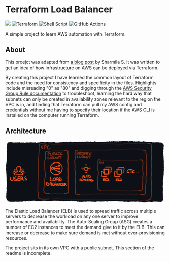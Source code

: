 # Terraform Load Balancer

![](https://img.shields.io/badge/Amazon_AWS-232F3E?style=for-the-badge&logo=amazon-aws&logoColor=white) ![Terraform](https://img.shields.io/badge/terraform-%235835CC.svg?style=for-the-badge&logo=terraform&logoColor=white) ![Shell Script](https://img.shields.io/badge/shell_script-%23121011.svg?style=for-the-badge&logo=gnu-bash&logoColor=white) ![GitHub Actions](https://img.shields.io/badge/github%20actions-%232671E5.svg?style=for-the-badge&logo=githubactions&logoColor=white)

A simple project to learn AWS automation with Terraform.


## About

This proejct was adapted from [a blog post](https://sharmilas.medium.com/a-step-by-step-guide-to-creating-load-balancer-and-ec2-with-auto-scaling-group-using-terraform-752afd44df8e) by Sharmila S. It was written to get an idea of how infrastructure on AWS can be deployed via Terraform.

By creating this project I have learned the common layout of Terraform code and the need for consistency and specificity in the files. Highlights include misreading "0" as "80" and digging through the [AWS Security Group Rule documentation](https://registry.terraform.io/providers/hashicorp/aws/latest/docs/resources/security_group_rule) to troubleshoot, learning the hard way that subnets can only be created in availability zones relevant to the region the VPC is in, and finding that Terraform can pull my AWS config and credentials without me having to specify their location if the AWS CLI is installed on the computer running Terraform. 



## Architecture

![diagram showing AWS components](./READMEimg/diagram1.png)

The Elastic Load Balancer (ELB) is used to spread traffic across multiple servers to decrease the workload on any one server to improve performance and availability. The Auto-Scaling Group (ASG) creates a number of EC2 instances to meet the demand give to it by the ELB. This can increase or decrease to make sure demand is met without over-provisioning resources.

The project sits in its own VPC with a public subnet. This section of the readme is incomplete.